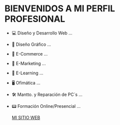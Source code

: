 <div id="profile">
  <h1>BIENVENIDOS A MI PERFIL PROFESIONAL</h1>
    
- 💻 Diseño y Desarrollo Web ...
- 🎨 Diseño Gráfico ...
- 🛒 E-Commerce ...
- 🎯 E-Marketing ...
- 💬 E-Learning ...
- 🖥 Ofimática ...
- 🛠 Mantto. y Reparación de PC´s ...
- 📟 Formación Online/Presencial ...
  
    <buttom><a href = "https://mediafox360.com" target = '_blank'>MI SITIO WEB</a></buttom>
  
</div>
